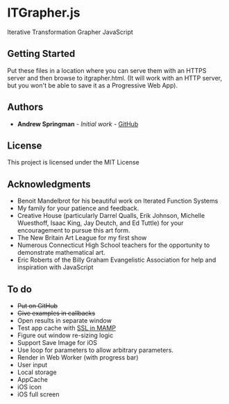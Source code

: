 # ITGrapher.js

Iterative Transformation Grapher JavaScript

## Getting Started

Put these files in a location where you can serve them with an HTTPS server and then browse to itgrapher.html.  (It will work with an HTTP server, but you won't be able to save it as a Progressive Web App).  

## Authors

* **Andrew Springman** - *Initial work* - [GitHub](https://github.com/andrewspringman)

## License

This project is licensed under the MIT License

## Acknowledgments

* Benoit Mandelbrot for his beautiful work on Iterated Function Systems
* My family for your patience and feedback.
* Creative House (particularly Darrel Qualls, Erik Johnson, Michelle Wuesthoff, Isaac King, Jay Deutch, and Ed Tuttle) for your encouragement to pursue this art form.  
* The New Britain Art League for my first show
* Numerous Connecticut High School teachers for the opportunity to demonstrate mathematical art.
* Eric Roberts of the Billy Graham Evangelistic Association for help and inspiration with JavaScript

## To do

* ~~Put on GitHub~~
* ~~Give examples in callbacks~~
* Open results in separate window
* Test app cache with [SSL in MAMP](https://stackoverflow.com/questions/6318467/configuring-mamp-for-ssl)
* Figure out window re-sizing logic
* Support Save Image for iOS
* Use loop for parameters to allow arbitrary parameters.
* Render in Web Worker (with progress bar)
* User input
* Local storage
* AppCache
* iOS icon 
* iOS full screen